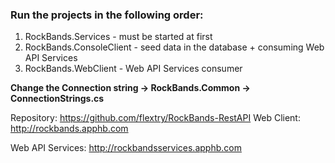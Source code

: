 ### Run the projects in the following order:
  1. RockBands.Services - must be started at first
  2. RockBands.ConsoleClient - seed data in the database + consuming Web API Services
  3. RockBands.WebClient - Web API Services consumer

__Change the Connection string -> RockBands.Common -> ConnectionStrings.cs__ 

Repository: https://github.com/flextry/RockBands-RestAPI 
Web Client: http://rockbands.apphb.com 

Web API Services: http://rockbandsservices.apphb.com 

